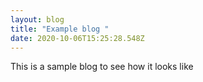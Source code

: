 ```yaml
---
layout: blog
title: "Example blog "
date: 2020-10-06T15:25:28.548Z
---
```

This is a sample blog to see how it looks like